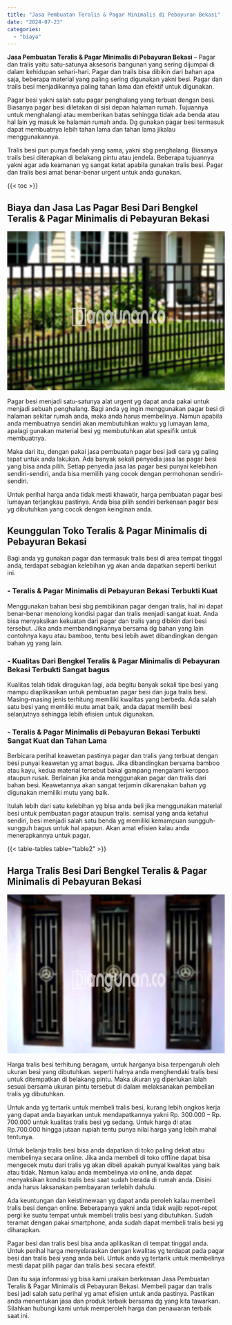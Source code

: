 ```yaml
---
title: "Jasa Pembuatan Teralis & Pagar Minimalis di Pebayuran Bekasi"
date: "2024-07-23"
categories: 
  - "biaya"
---
```


**Jasa Pembuatan Teralis & Pagar Minimalis di Pebayuran Bekasi** – Pagar dan tralis yaitu satu-satunya aksesoris bangunan yang sering dijumpai di dalam kehidupan sehari-hari. Pagar dan trails bisa dibikin dari bahan apa saja, beberapa material yang paling sering digunakan yakni besi. Pagar dan trails besi menjadikannya paling tahan lama dan efektif untuk digunakan.

Pagar besi yakni salah satu pagar penghalang yang terbuat dengan besi. Biasanya pagar besi diletakan di sisi depan halaman rumah. Tujuannya untuk menghalangi atau memberikan batas sehingga tidak ada benda atau hal lain yg masuk ke halaman rumah anda. Dg gunakan pagar besi termasuk dapat membuatnya lebih tahan lama dan tahan lama jikalau menggunakannya.

Tralis besi pun punya faedah yang sama, yakni sbg penghalang. Biasanya trails besi diterapkan di belakang pintu atau jendela. Beberapa tujuannya yakni agar ada keamanan yg sangat ketat apabila gunakan tralis besi. Pagar dan tralis besi amat benar-benar urgent untuk anda gunakan.

{{< toc >}}

## Biaya dan Jasa Las Pagar Besi Dari Bengkel Teralis & Pagar Minimalis di Pebayuran Bekasi

![Jasa Pembuatan Teralis & Pagar Minimalis di Pebayuran Bekasi](/images/pagar-minimalis-murah-36.png)

Pagar besi menjadi satu-satunya alat urgent yg dapat anda pakai untuk menjadi sebuah penghalang. Bagi anda yg ingin menggunakan pagar besi di halaman sekitar rumah anda, maka anda harus membelinya. Namun apabila anda membuatnya sendiri akan membutuhkan waktu yg lumayan lama, apalagi gunakan material besi yg membutuhkan alat spesifik untuk membuatnya.

Maka dari itu, dengan pakai jasa pembuatan pagar besi jadi cara yg paling tepat untuk anda lakukan. Ada banyak sekali penyedia jasa las pagar besi yang bisa anda pilih. Setiap penyedia jasa las pagar besi punyai kelebihan sendiri-sendiri, anda bisa memilih yang cocok dengan permohonan sendiri-sendiri.

Untuk perihal harga anda tidak mesti khawatir, harga pembuatan pagar besi lumayan terjangkau pastinya. Anda bisa pilih sendiri berkenaan pagar besi yg dibutuhkan yang cocok dengan keinginan anda.

## Keunggulan Toko Teralis & Pagar Minimalis di Pebayuran Bekasi

Bagi anda yg gunakan pagar dan termasuk tralis besi di area tempat tinggal anda, terdapat sebagian kelebihan yg akan anda dapatkan seperti berikut ini.

### \- Teralis & Pagar Minimalis di Pebayuran Bekasi Terbukti Kuat

Menggunakan bahan besi sbg pembikinan pagar dengan tralis, hal ini dapat benar-benar menolong kondisi pagar dan tralis menjadi sangat kuat. Anda bisa menyaksikan kekuatan dari pagar dan tralis yang dibikin dari besi tersebut. Jika anda membandingkannya bersama dg bahan yang lain contohnya kayu atau bamboo, tentu besi lebih awet dibandingkan dengan bahan yg yang lain.

### \- Kualitas Dari Bengkel Teralis & Pagar Minimalis di Pebayuran Bekasi Terbukti Sangat bagus

Kualitas telah tidak diragukan lagi, ada begitu banyak sekali tipe besi yang mampu diaplikasikan untuk pembuatan pagar besi dan juga tralis besi. Masing-masing jenis terhitung memiliki kwalitas yang berbeda. Ada salah satu besi yang memiliki mutu amat baik, anda dapat memilih besi selanjutnya sehingga lebih efisien untuk digunakan.

### \- Teralis & Pagar Minimalis di Pebayuran Bekasi Terbukti Sangat Kuat dan Tahan Lama

Berbicara perihal keawetan pastinya pagar dan tralis yang terbuat dengan besi punyai keawetan yg amat bagus. Jika dibandingkan bersama bamboo atau kayu, kedua material tersebut bakal gampang mengalami keropos ataupun rusak. Berlainan jika anda menggunakan pagar dan tralis dari bahan besi. Keawetannya akan sangat terjamin dikarenakan bahan yg digunakan memiliki mutu yang baik.

Itulah lebih dari satu kelebihan yg bisa anda beli jika menggunakan material besi untuk pembuatan pagar ataupun tralis. semisal yang anda ketahui sendiri, besi menjadi salah satu benda yg memiliki kemampuan sungguh-sungguh bagus untuk hal apapun. Akan amat efisien kalau anda menerapkannya untuk pagar.

{{< table-tables table="table2" >}}

## Harga Tralis Besi Dari Bengkel Teralis & Pagar Minimalis di Pebayuran Bekasi

![Jasa Pembuatan Teralis & Pagar Minimalis di Pebayuran Bekasi](/images/teralis-minimalis-murah-40.png)

Harga tralis besi terhitung beragam, untuk harganya bisa terpengaruh oleh ukuran besi yang dibutuhkan. seperti halnya anda menghendaki tralis besi untuk ditempatkan di belakang pintu. Maka ukuran yg diperlukan ialah sesuai bersama ukuran pintu tersebut di dalam melaksanakan pembelian tralis yg dibutuhkan.

Untuk anda yg tertarik untuk membeli tralis besi, kurang lebih ongkos kerja yang dapat anda bayarkan untuk mendapatkannya yakni Rp. 300.000 – Rp. 700.000 untuk kualitas tralis besi yg sedang. Untuk harga di atas Rp.700.000 hingga jutaan rupiah tentu punya nilai harga yang lebih mahal tentunya.

Untuk belanja tralis besi bisa anda dapatkan di toko paling dekat atau membelinya secara online. Jika anda membeli di toko offline dapat bisa mengecek mutu dari tralis yg akan dibeli apakah punyai kwalitas yang baik atau tidak. Namun kalau anda membelinya via online, anda dapat menyaksikan kondisi tralis besi saat sudah berada di rumah anda. Disini anda harus laksanakan pembayaran terlebih dahulu.

Ada keuntungan dan keistimewaan yg dapat anda peroleh kalau membeli tralis besi dengan online. Beberapanya yakni anda tidak wajib repot-repot pergi ke suatu tempat untuk membeli tralis besi yang dibutuhkan. Sudah teramat dengan pakai smartphone, anda sudah dapat membeli tralis besi yg diharapkan.

Pagar besi dan tralis besi bisa anda aplikasikan di tempat tinggal anda. Untuk perihal harga menyelaraskan dengan kwalitas yg terdapat pada pagar besi dan tralis besi yang anda beli. Untuk anda yg tertarik untuk membelinya mesti dapat pilih pagar dan tralis besi secara efektif.

Dan itu saja informasi yg bisa kami uraikan berkenaan Jasa Pembuatan Teralis & Pagar Minimalis di Pebayuran Bekasi. Membeli pagar dan tralis besi jadi salah satu perihal yg amat efisien untuk anda pastinya. Pastikan anda menentukan jasa dan produk terbaik bersama dg yang kita tawarkan. Silahkan hubungi kami untuk memperoleh harga dan penawaran terbaik saat ini.
